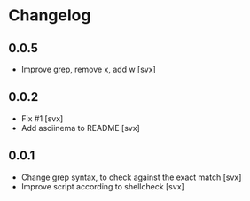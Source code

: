 # Changelog

## 0.0.5

- Improve grep, remove x, add w [svx]


## 0.0.2

- Fix #1 [svx]
- Add asciinema to README [svx]

## 0.0.1

- Change grep syntax, to check against the exact match [svx]
- Improve script according to shellcheck [svx]
